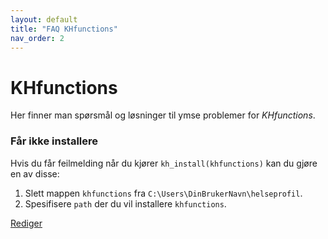 ```yaml
---
layout: default
title: "FAQ KHfunctions"
nav_order: 2
---
```


# KHfunctions

Her finner man spørsmål og løsninger til ymse problemer for *KHfunctions*.

### Får ikke installere

Hvis du får feilmelding når du kjører `kh_install(khfunctions)` kan du gjøre en av disse:

1. Slett mappen `khfunctions` fra `C:\Users\DinBrukerNavn\helseprofil`.
2. Spesifisere `path` der du vil installere `khfunctions`.


[Rediger](https://github.com/helseprofil/helseprofil.github.io/edit/main/docs/faq-khfunctions.md)
